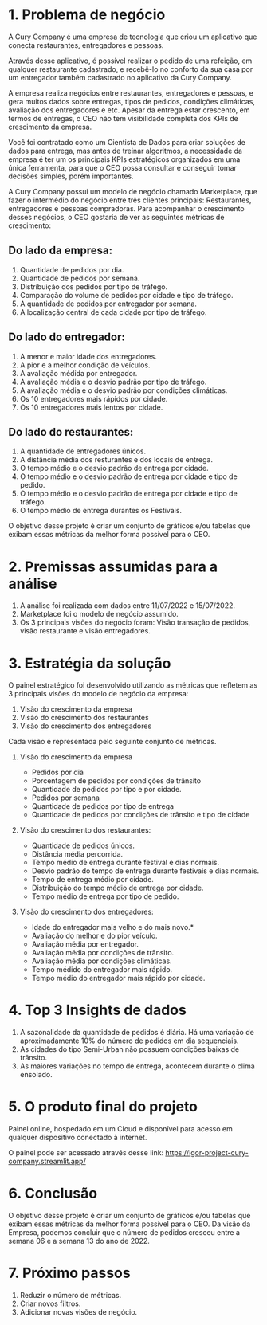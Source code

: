 # 1. Problema de negócio
A Cury Company é uma empresa de tecnologia que criou um
aplicativo que conecta restaurantes, entregadores e pessoas.

Através desse aplicativo, é possível realizar o pedido de uma refeição,
em qualquer restaurante cadastrado, e recebê-lo no conforto da sua
casa por um entregador também cadastrado no aplicativo da Cury
Company.

A empresa realiza negócios entre restaurantes, entregadores e
pessoas, e gera muitos dados sobre entregas, tipos de pedidos,
condições climáticas, avaliação dos entregadores e etc. Apesar da
entrega estar crescento, em termos de entregas, o CEO não tem
visibilidade completa dos KPIs de crescimento da empresa.

Você foi contratado como um Cientista de Dados para criar soluções
de dados para entrega, mas antes de treinar algoritmos, a
necessidade da empresa é ter um os principais KPIs estratégicos
organizados em uma única ferramenta, para que o CEO possa
consultar e conseguir tomar decisões simples, porém importantes.

A Cury Company possui um modelo de negócio chamado
Marketplace, que fazer o intermédio do negócio entre três clientes
principais: Restaurantes, entregadores e pessoas compradoras. Para
acompanhar o crescimento desses negócios, o CEO gostaria de ver
as seguintes métricas de crescimento:

## Do lado da empresa:

1. Quantidade de pedidos por dia.
2. Quantidade de pedidos por semana.
3. Distribuição dos pedidos por tipo de tráfego.
4. Comparação do volume de pedidos por cidade e tipo de tráfego.
4. A quantidade de pedidos por entregador por semana.
5. A localização central de cada cidade por tipo de tráfego.

## Do lado do entregador:

1. A menor e maior idade dos entregadores.
2. A pior e a melhor condição de veículos.
3. A avaliação médida por entregador.
4. A avaliação média e o desvio padrão por tipo de tráfego.
5. A avaliação média e o desvio padrão por condições climáticas.
6. Os 10 entregadores mais rápidos por cidade.
7. Os 10 entregadores mais lentos por cidade.

## Do lado do restaurantes:

1. A quantidade de entregadores únicos.
2. A distância média dos resturantes e dos locais de entrega.
3. O tempo médio e o desvio padrão de entrega por cidade.
4. O tempo médio e o desvio padrão de entrega por cidade e tipo de
pedido.
5. O tempo médio e o desvio padrão de entrega por cidade e tipo de
tráfego.
6. O tempo médio de entrega durantes os Festivais.
   
O objetivo desse projeto é criar um conjunto de gráficos e/ou tabelas
que exibam essas métricas da melhor forma possível para o CEO.

# 2. Premissas assumidas para a análise

1. A análise foi realizada com dados entre 11/07/2022 e 15/07/2022.
2. Marketplace foi o modelo de negócio assumido.
3. Os 3 principais visões do negócio foram: Visão transação de
pedidos, visão restaurante e visão entregadores.

# 3. Estratégia da solução

O painel estratégico foi desenvolvido utilizando as métricas que
refletem as 3 principais visões do modelo de negócio da empresa:

1. Visão do crescimento da empresa
2. Visão do crescimento dos restaurantes
3. Visão do crescimento dos entregadores
   
Cada visão é representada pelo seguinte conjunto de métricas.

1. Visão do crescimento da empresa
   
   * Pedidos por dia
   * Porcentagem de pedidos por condições de trânsito
   * Quantidade de pedidos por tipo e por cidade.
   * Pedidos por semana
   * Quantidade de pedidos por tipo de entrega
   * Quantidade de pedidos por condições de trânsito e tipo de
  cidade

3. Visão do crescimento dos restaurantes:
   
   * Quantidade de pedidos únicos.
   * Distância média percorrida.
   * Tempo médio de entrega durante festival e dias normais.
   * Desvio padrão do tempo de entrega durante festivais e dias
  normais.
   * Tempo de entrega médio por cidade.
   * Distribuição do tempo médio de entrega por cidade.
   * Tempo médio de entrega por tipo de pedido.

4. Visão do crescimento dos entregadores:

   * Idade do entregador mais velho e do mais novo.*
   * Avaliação do melhor e do pior veículo.
   * Avaliação média por entregador.
   * Avaliação média por condições de trânsito.
   * Avaliação média por condições climáticas.
   * Tempo médido do entregador mais rápido.
   * Tempo médio do entregador mais rápido por cidade.

# 4. Top 3 Insights de dados

  1. A sazonalidade da quantidade de pedidos é diária. Há uma
variação de aproximadamente 10% do número de pedidos em dia
sequenciais.
  2. As cidades do tipo Semi-Urban não possuem condições baixas de
trânsito.
  3. As maiores variações no tempo de entrega, acontecem durante o
clima ensolado.

# 5. O produto final do projeto

Painel online, hospedado em um Cloud e disponível para acesso em
qualquer dispositivo conectado à internet.

O painel pode ser acessado através desse link: https://igor-project-cury-company.streamlit.app/

# 6. Conclusão
O objetivo desse projeto é criar um conjunto de gráficos e/ou tabelas
que exibam essas métricas da melhor forma possível para o CEO.
Da visão da Empresa, podemos concluir que o número de pedidos
cresceu entre a semana 06 e a semana 13 do ano de 2022.

# 7. Próximo passos

1. Reduzir o número de métricas.
2. Criar novos filtros.
3. Adicionar novas visões de negócio.
